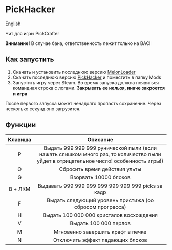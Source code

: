 # PickHacker

[English](README_EN.md)

Чит для игры PickCrafter

**Внимание!** В случае бана, ответственность лежит только на ВАС! 

## Как запустить
1. Скачать и установить последнюю версию [MelonLoader](https://github.com/LavaGang/MelonLoader/releases/latest)
2. Скачать последнюю версию [PickHacker](https://github.com/NexSqaud/PickHacker/releases/latest) и поместить в папку Mods
3. Запустить игру через Steam. Во время запуска должна появиться командная строка с логами. **Закрывать ее нельзя, иначе закроется и игра**

После первого запуска может ненадолго пропасть сохранение. Через несколько секунд оно загрузится.

## Функции

|Клавиша|Описание|
|:---:|:---:|
|P|Выдать 999 999 999 рунической пыли (если нажать слишком много раз, то количество пыли уйдет в отрицательное число! особенность игры!)|
|O|Сбросить время действия ульты|
|G|Взорвать 10000 блоков|
|B + ЛКМ|Выдавать 999 999 999 999 999 999 999 picks за кадр|
|F|Выдать следующий уровень пристижа (со сбросом прогресса)|
|H|Выдать 100 000 000 кристалов восхождения|
|V|Выдать 100 000 перлов|
|M|Мгновенно завершить крафт в печке|
|N|Отключить эффект падающих блоков|

